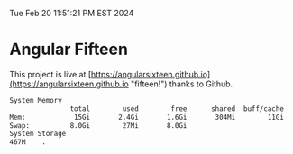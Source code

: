 Tue Feb 20 11:51:21 PM EST 2024

# Angular Fifteen


This project is live at [https://angularsixteen.github.io](https://angularsixteen.github.io "fifteen!") thanks to Github.

```bash
System Memory
               total        used        free      shared  buff/cache   available
Mem:            15Gi       2.4Gi       1.6Gi       304Mi        11Gi        12Gi
Swap:          8.0Gi        27Mi       8.0Gi
System Storage
467M	.
